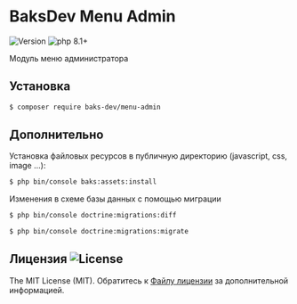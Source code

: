 # BaksDev Menu Admin

![Version](https://img.shields.io/badge/version-6.3.3-blue) ![php 8.1+](https://img.shields.io/badge/php-min%208.1-red.svg)

Модуль меню администратора

## Установка

``` bash
$ composer require baks-dev/menu-admin
```

## Дополнительно

Установка файловых ресурсов в публичную директорию (javascript, css, image ...):

``` bash
$ php bin/console baks:assets:install
```

Изменения в схеме базы данных с помощью миграции

``` bash
$ php bin/console doctrine:migrations:diff

$ php bin/console doctrine:migrations:migrate
```

## Лицензия ![License](https://img.shields.io/badge/MIT-green)

The MIT License (MIT). Обратитесь к [Файлу лицензии](LICENSE.md) за дополнительной информацией.


